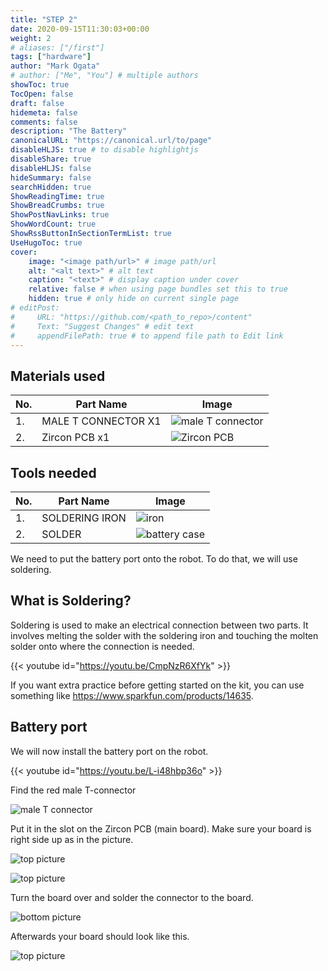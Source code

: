 ```yaml
---
title: "STEP 2"
date: 2020-09-15T11:30:03+00:00
weight: 2
# aliases: ["/first"]
tags: ["hardware"]
author: "Mark Ogata"
# author: ["Me", "You"] # multiple authors
showToc: true
TocOpen: false
draft: false
hidemeta: false
comments: false
description: "The Battery"
canonicalURL: "https://canonical.url/to/page"
disableHLJS: true # to disable highlightjs
disableShare: true
disableHLJS: false
hideSummary: false
searchHidden: true
ShowReadingTime: true
ShowBreadCrumbs: true
ShowPostNavLinks: true
ShowWordCount: true
ShowRssButtonInSectionTermList: true
UseHugoToc: true
cover:
    image: "<image path/url>" # image path/url
    alt: "<alt text>" # alt text
    caption: "<text>" # display caption under cover
    relative: false # when using page bundles set this to true
    hidden: true # only hide on current single page
# editPost:
#     URL: "https://github.com/<path_to_repo>/content"
#     Text: "Suggest Changes" # edit text
#     appendFilePath: true # to append file path to Edit link
---
```




## Materials used

| No. | Part Name                  | Image                                |
|-----|--------------------------|-------------------------------------|
| 1.  | MALE T CONNECTOR X1    | ![male T connector](/img/tconnector.jpg)  |
| 2.  | Zircon PCB x1           | ![Zircon PCB](/img/mainboard.jpg)           |


## Tools needed

| No. | Part Name                  | Image                                |
|-----|--------------------------|-------------------------------------|
| 1.  | SOLDERING IRON     | ![iron](/img/iron.jpg)  |
| 2.  | SOLDER             | ![battery case](/img/solder.jpg) |

We need to put the battery port onto the robot. To do that, we will use soldering.

## What is Soldering?

Soldering is used to make an electrical connection between two parts. It involves melting the solder with the soldering iron and touching the molten solder onto where the connection is needed.

{{< youtube id="https://youtu.be/CmpNzR6XfYk" >}}

If you want extra practice before getting started on the kit, you can use something like https://www.sparkfun.com/products/14635.


## Battery port

We will now install the battery port on the robot.

{{< youtube id="https://youtu.be/L-i48hbp36o" >}}

Find the red male T-connector

![male T connector](/img/tconnector.jpg)

Put it in the slot on the Zircon PCB (main board). Make sure your board is right side up as in the picture.

![top picture](/img/mainboard_before_T.jpg)

![top picture](/img/mainboard_before_T_back.jpg)

Turn the board over and solder the connector to the board.

![bottom picture](/img/tconnectorsoldered.jpg)

Afterwards your board should look like this.

![top picture](/img/mainboard_before_T.jpg)
